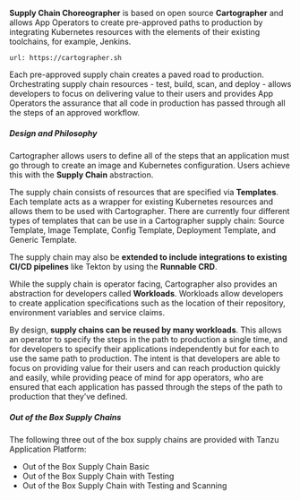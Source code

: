 **Supply Chain Choreographer** is based on open source **Cartographer** and allows App Operators to create pre-approved paths to production by integrating Kubernetes resources with the elements of their existing toolchains, for example, Jenkins.

```dashboard:open-url
url: https://cartographer.sh
```

Each pre-approved supply chain creates a paved road to production. Orchestrating supply chain resources - test, build, scan, and deploy - allows developers to focus on delivering value to their users and provides App Operators the assurance that all code in production has passed through all the steps of an approved workflow.

##### Design and Philosophy

Cartographer allows users to define all of the steps that an application must go through to create an image and Kubernetes configuration. Users achieve this with the **Supply Chain** abstraction.

The supply chain consists of resources that are specified via **Templates**. Each template acts as a wrapper for existing Kubernetes resources and allows them to be used with Cartographer. 
There are currently four different types of templates that can be use in a Cartographer supply chain: Source Template, Image Template, Config Template, Deployment Template, and Generic Template.

The supply chain may also be **extended to include integrations to existing CI/CD pipelines** like Tekton by using the **Runnable CRD**.

While the supply chain is operator facing, Cartographer also provides an abstraction for developers called **Workloads**. Workloads allow developers to create application specifications such as the location of their repository, environment variables and service claims.

By design, **supply chains can be reused by many workloads**. This allows an operator to specify the steps in the path to production a single time, and for developers to specify their applications independently but for each to use the same path to production. The intent is that developers are able to focus on providing value for their users and can reach production quickly and easily, while providing peace of mind for app operators, who are ensured that each application has passed through the steps of the path to production that they’ve defined.


##### Out of the Box Supply Chains
The following three out of the box supply chains are provided with Tanzu Application Platform:

- Out of the Box Supply Chain Basic
- Out of the Box Supply Chain with Testing
- Out of the Box Supply Chain with Testing and Scanning
